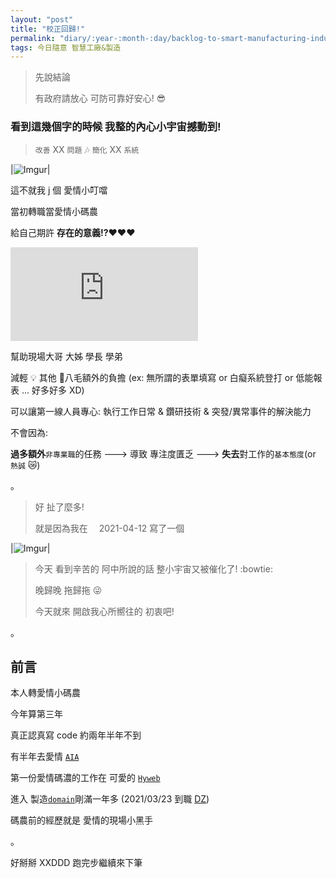 ```yaml
---
layout: "post"
title: "校正回歸!"
permalink: "diary/:year-:month-:day/backlog-to-smart-manufacturing-industry4"
tags: 今日隨意 智慧工廠&製造
---
```


> 先說結論
>
> 有政府請放心 可防可靠好安心! :sunglasses:

### 看到這幾個字的時候 我整的內心小宇宙撼動到!

> `改善` XX `問題` :notes: `簡化` XX `系統`

|![Imgur](https://i.imgur.com/72iNb8V.jpg)|

這不就我 j 個 愛情小叮噹

當初轉職當愛情小碼農

給自己期許 **存在的意義!?**:heart::heart::heart:

<iframe src="https://www.youtube.com/embed/GPnymcrXgX0" title="YouTube video player" frameborder="0" allow="accelerometer; autoplay; clipboard-write; encrypted-media; gyroscope; picture-in-picture" allowfullscreen></iframe>

幫助現場大哥 大姊 學長 學弟

減輕 :bulb: 其他 :baby_chick:八毛額外的負擔
(ex: 無所謂的表單填寫 or 白癡系統登打 or 低能報表 ... 好多好多 XD)

可以讓第一線人員專心: 執行工作日常 & 鑽研技術 & 突發/異常事件的解決能力

不會因為:

**過多額外**`非專業職`的任務 ---> 導致 專注度匱乏 ---> **失去**對工作的`基本態度`(or `熱誠` :crying_cat_face:)

。

> 好 扯了麼多!
>
> 就是因為我在　 2021-04-12 寫了一個

|![Imgur](https://i.imgur.com/hAYSpnz.jpg)|

> 今天 看到辛苦的 阿中所說的話 整小宇宙又被催化了! :bowtie:
>
> 晚歸晚 拖歸拖 :stuck_out_tongue_winking_eye:
>
> 今天就來 開啟我心所嚮往的 初衷吧!

。

## 前言

本人轉愛情小碼農

今年算第三年

真正認真寫 code 約兩年半年不到

有半年去愛情 [`AIA`](https://yuting3656.github.io/yutingblog//aiacademy/so-it-is)

第一份愛情碼濃的工作在 可愛的 [`Hyweb`](https://www.hyweb.com.tw/)

進入 製造[`domain`](<https://en.wikipedia.org/wiki/Domain_(software_engineering)#:~:text=A%20domain%20is%20the%20targeted,whether%20narrowly%20or%20broadly%20defined.>)剛滿一年多 (2021/03/23 到職 [DZ](https://yuting3656.github.io/yutingblog//diary/2021-03-23/dz-one-year-reflection))

碼農前的經歷就是 愛情的現場小黑手

。

好掰掰 XXDDD 跑完步繼續來下筆
